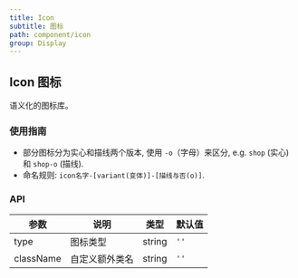 ```yaml
---
title: Icon
subtitle: 图标
path: component/icon
group: Display
---
```


## Icon 图标

语义化的图标库。

### 使用指南

-   部分图标分为实心和描线两个版本, 使用 `-o`（字母）来区分, e.g. `shop` (实心)和 `shop-o` (描线).
-   命名规则: `icon名字-[variant(变体)]-[描线与否(o)]`.

### API

| 参数        | 说明      | 类型     | 默认值  |
| --------- | ------- | ------ | ---- |
| type      | 图标类型    | string | `''` |
| className | 自定义额外类名 | string | `''` |

<style>
.zenticon {
	font-size: 20px;
}

.zenticon-youzan {
	color: #EB0B19;
}

.zi-grid {
    display: flex;
    flex-wrap: wrap;

    .zenticon {
        vertical-align: middle;
        font-size: 20px;
		color: #333;
    }

    .zi-search-input {
        width: 100%;
        margin-bottom: 20px;

        input {
            width: 100%;
            outline: none;
            font-size: 20px;
            box-sizing: border-box;
            padding: 0.3em 0.5em;
            border-radius: 4px;
            border: 1px solid #bbb !important;

            &:focus {
                border: 1px solid #3388FF !important;
            }
        }
    }

    .zi-grid-item {
        box-sizing: border-box;
        width: 50%;
        margin: 10px 0;

        .zi-grid-item-name {
            margin-left: 8px;
        }
    }
}
</style>
